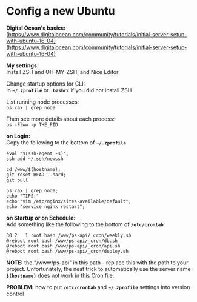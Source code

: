 # Config a new Ubuntu  
  
**Digital Ocean's basics:**  
[https://www.digitalocean.com/community/tutorials/initial-server-setup-with-ubuntu-16-04](https://www.digitalocean.com/community/tutorials/initial-server-setup-with-ubuntu-16-04)  
  
**My settings:**  
Install ZSH and OH-MY-ZSH, and Nice Editor  
  
Change startup options for CLI:  
in **`~/.zprofile`** or **`.bashrc`** if you did not install ZSH  
  
List running node processes:  
`ps cax | grep node`  
  
Then see more details about each process:  
`ps -Flww -p THE_PID`  
  
**on Login:**  
Copy the following to the bottom of **`~/.zprofile`**  
  
```text  
eval "$(ssh-agent -s)";  
ssh-add ~/.ssh/newssh  
  
cd /www/$(hostname);  
git reset HEAD --hard;  
git pull  
  
ps cax | grep node;  
echo "TIPS:"  
echo "vim /etc/nginx/sites-available/default";  
echo "service nginx restart";  
```  
  
**on Startup or on Schedule:**  
Add something like the following to the bottom of **`/etc/crontab`**:  
  
```text  
30 2   1 root bash /www/ps-api/_cron/weekly.sh  
@reboot root bash /www/ps-api/_cron/db.sh  
@reboot root bash /www/ps-api/_cron/api.sh  
@reboot root bash /www/ps-api/_cron/deploy.sh  
```  
  
**NOTE:** the "/www/ps-api" in this path - replace this with the path to your project. Unfortunately, the neat trick to automatically use the server name **`$(hostname)`** does not work in this Cron file.  
  
**PROBLEM:** how to put **`/etc/crontab`** and **`~/.zprofile`** settings into version control  
  
